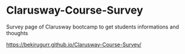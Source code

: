 # Clarusway-Course-Survey
Survey page of Clarusway bootcamp to get students informations and thoughts

https://bekirugurr.github.io/Clarusway-Course-Survey/
